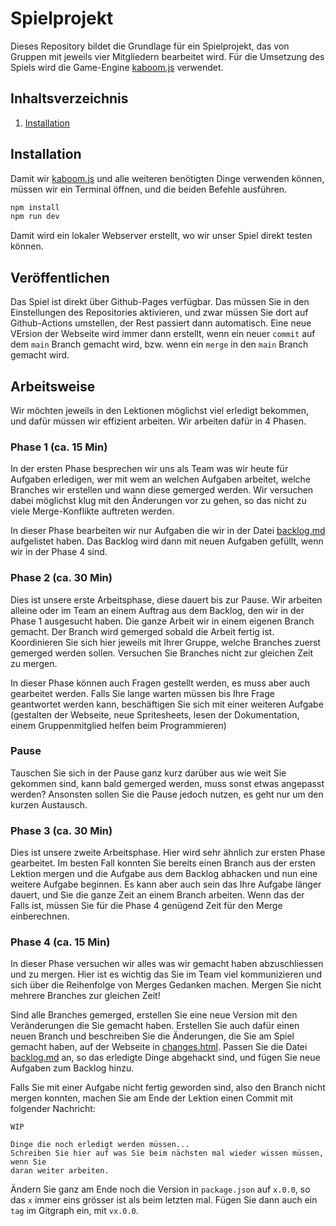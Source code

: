 # Spielprojekt

Dieses Repository bildet die Grundlage für ein Spielprojekt, das von Gruppen mit
jeweils vier Mitgliedern bearbeitet wird. Für die Umsetzung des Spiels wird die
Game-Engine [kaboom.js](https://kaboomjs.com/) verwendet.

## Inhaltsverzeichnis

1. [Installation](#installation)

## Installation

Damit wir [kaboom.js](https://kaboomjs.com/) und alle weiteren benötigten Dinge
verwenden können, müssen wir ein Terminal öffnen, und die beiden Befehle
ausführen.

```bash
npm install
npm run dev
```

Damit wird ein lokaler Webserver erstellt, wo wir unser Spiel direkt testen
können.

## Veröffentlichen

Das Spiel ist direkt über Github-Pages verfügbar. Das müssen Sie in den
Einstellungen des Repositories aktivieren, und zwar müssen Sie dort auf
Github-Actions umstellen, der Rest passiert dann automatisch. Eine neue VErsion
der Webseite wird immer dann erstellt, wenn ein neuer `commit` auf dem `main`
Branch gemacht wird, bzw. wenn ein `merge` in den `main` Branch gemacht wird.

## Arbeitsweise

Wir möchten jeweils in den Lektionen möglichst viel erledigt bekommen, und
dafür müssen wir effizient arbeiten. Wir arbeiten dafür in 4 Phasen.

### Phase 1 (ca. 15 Min)

In der ersten Phase besprechen wir uns als Team was wir heute für Aufgaben
erledigen, wer mit wem an welchen Aufgaben arbeitet, welche Branches wir
erstellen und wann diese gemerged werden. Wir versuchen dabei möglichst klug
mit den Änderungen vor zu gehen, so das nicht zu viele Merge-Konflikte
auftreten werden.

In dieser Phase bearbeiten wir nur Aufgaben die wir in der Datei
[backlog.md](backlog.md) aufgelistet haben. Das Backlog wird dann mit neuen
Aufgaben gefüllt, wenn wir in der Phase 4 sind.

### Phase 2 (ca. 30 Min)

Dies ist unsere erste Arbeitsphase, diese dauert bis zur Pause. Wir arbeiten
alleine oder im Team an einem Auftrag aus dem Backlog, den wir in der Phase 1
ausgesucht haben. Die ganze Arbeit wir in einem eigenen Branch gemacht. Der
Branch wird gemerged sobald die Arbeit fertig ist. Koordinieren Sie sich hier
jeweils mit Ihrer Gruppe, welche Branches zuerst gemerged werden sollen.
Versuchen Sie Branches nicht zur gleichen Zeit zu mergen.

In dieser Phase können auch Fragen gestellt werden, es muss aber auch
gearbeitet werden. Falls Sie lange warten müssen bis Ihre Frage geantwortet
werden kann, beschäftigen Sie sich mit einer weiteren Aufgabe (gestalten der
Webseite, neue Spritesheets, lesen der Dokumentation, einem Gruppenmitglied
helfen beim Programmieren)

### Pause

Tauschen Sie sich in der Pause ganz kurz darüber aus wie weit Sie gekommen
sind, kann bald gemerged werden, muss sonst etwas angepasst werden? Ansonsten
sollen Sie die Pause jedoch nutzen, es geht nur um den kurzen Austausch.

### Phase 3 (ca. 30 Min)

Dies ist unsere zweite Arbeitsphase. Hier wird sehr ähnlich zur ersten Phase
gearbeitet. Im besten Fall konnten Sie bereits einen Branch aus der ersten
Lektion mergen und die Aufgabe aus dem Backlog abhacken und nun eine weitere
Aufgabe beginnen. Es kann aber auch sein das Ihre Aufgabe länger dauert, und
Sie die ganze Zeit an einem Branch arbeiten. Wenn das der Falls ist, müssen Sie
für die Phase 4 genügend Zeit für den Merge einberechnen.

### Phase 4 (ca. 15 Min)

In dieser Phase versuchen wir alles was wir gemacht haben abzuschliessen und zu
mergen. Hier ist es wichtig das Sie im Team viel kommunizieren und sich über
die Reihenfolge von Merges Gedanken machen. Mergen Sie nicht mehrere Branches
zur gleichen Zeit!

Sind alle Branches gemerged, erstellen Sie eine neue Version mit den
Veränderungen die Sie gemacht haben. Erstellen Sie auch dafür einen neuen
Branch und beschreiben Sie die Änderungen, die Sie am Spiel gemacht haben, auf
der Webseite in [changes.html](changes.html). Passen Sie die Datei
[backlog.md](backlog.md) an, so das erledigte Dinge abgehackt sind, und fügen
Sie neue Aufgaben zum Backlog hinzu.

Falls Sie mit einer Aufgabe nicht fertig geworden sind, also den Branch nicht
mergen konnten, machen Sie am Ende der Lektion einen Commit mit folgender
Nachricht:

```text
WIP

Dinge die noch erledigt werden müssen...
Schreiben Sie hier auf was Sie beim nächsten mal wieder wissen müssen, wenn Sie
daran weiter arbeiten.
```

Ändern Sie ganz am Ende noch die Version in `package.json` auf `x.0.0`, so das
`x` immer eins grösser ist als beim letzten mal. Fügen Sie dann auch ein `tag`
im Gitgraph ein, mit `vx.0.0`.
